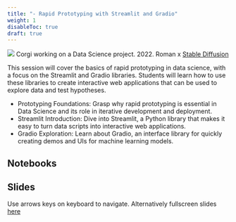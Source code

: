 ```yaml
---
title: "- Rapid Prototyping with Streamlit and Gradio"
weight: 1
disableToc: true
draft: true
---
```


![](/ds22/images/ds_corgi.png)
Corgi working on a Data Science project. 2022. Roman x [Stable Diffusion](https://stability.ai/blog/stable-diffusion-public-release)

This session will cover the basics of rapid prototyping in data science, with a focus on the Streamlit and Gradio libraries. Students will learn how to use these libraries to create interactive web applications that can be used to explore data and test hypotheses.

* Prototyping Foundations: Grasp why rapid prototyping is essential in Data Science and its role in iterative development and deployment.
* Streamlit Introduction: Dive into Streamlit, a Python library that makes it easy to turn data scripts into interactive web applications.
* Gradio Exploration: Learn about Gradio, an interface library for quickly creating demos and UIs for machine learning models.

## Notebooks


## Slides

Use arrows keys on keyboard to navigate. Alternatively fullscreen slides [here]()